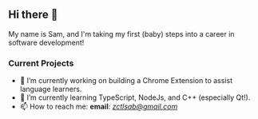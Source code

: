 ## Hi there 👋

My name is Sam, and I'm taking my first (baby) steps into a career in software development!

### Current Projects

* 🔭 I’m currently working on building a Chrome Extension to assist language learners.
* 🌱 I’m currently learning TypeScript, NodeJs, and C++ (especially Qt!).
* 📫 How to reach me: **email**: *zctlsab@gmail.com*
